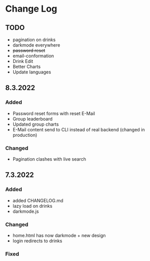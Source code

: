 # Change Log

## TODO

-   pagination on drinks
-   darkmode everywhere
-   ~~password reset~~
-   email-conformation
-   Drink Edit
-   Better Charts
-   Update languages

## 8.3.2022

### Added

-   Password reset forms with reset E-Mail
-   Group leaderboard
-   Updated group charts
-   E-Mail content send to CLI instead of real backend (changed in production)

### Changed

-   Pagination clashes with live search

## 7.3.2022

### Added

-   added CHANGELOG.md
-   lazy load on drinks
-   darkmode.js

### Changed

-   home.html has now darkmode + new design
-   login redirects to drinks

### Fixed
